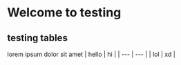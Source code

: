 # Welcome to testing
## testing tables
lorem ipsum dolor sit amet
| hello | hi |
| --- | --- |
| lol | xd |
